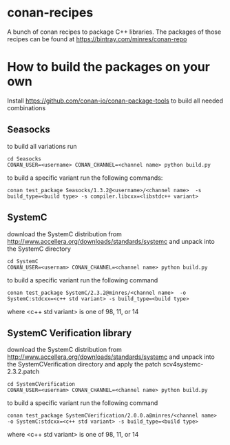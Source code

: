 # conan-recipes

A bunch of conan recipes to package C++ libraries. The packages of those recipes can be found at https://bintray.com/minres/conan-repo


# How to build the packages on your own

Install https://github.com/conan-io/conan-package-tools to build all needed combinations

## Seasocks

to build all variations run

```
cd Seasocks
CONAN_USER=<username> CONAN_CHANNEL=<channel name> python build.py
```

to build a specific variant run the following commands:

```
conan test_package Seasocks/1.3.2@<username>/<channel name>  -s build_type=<build type> -s compiler.libcxx=<libstdc++ variant>
```

## SystemC

download the SystemC distribution from http://www.accellera.org/downloads/standards/systemc and unpack into the SystemC directory

```
cd SystemC
CONAN_USER=<usernam> CONAN_CHANNEL=<channel name> python build.py
```

to build a specific variant run the following command

```
conan test_package SystemC/2.3.2@minres/<channel name>  -o SystemC:stdcxx=<c++ std variant> -s build_type=<build type>
```

where <c++ std variant> is one of 98, 11, or 14

## SystemC Verification library

download the SystemC distribution from http://www.accellera.org/downloads/standards/systemc and unpack into the SystemCVerification directory and apply the patch scv4systemc-2.3.2.patch

```
cd SystemCVerification
CONAN_USER=<usernam> CONAN_CHANNEL=<channel name> python build.py
```

to build a specific variant run the following command

```
conan test_package SystemCVerification/2.0.0.a@minres/<channel name>  -o SystemC:stdcxx=<c++ std variant> -s build_type=<build type>
```

where <c++ std variant> is one of 98, 11, or 14
